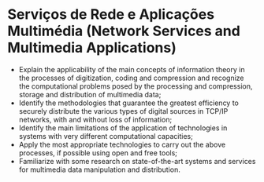 # Serviços de Rede e Aplicações Multimédia (Network Services and Multimedia Applications)

* Explain the applicability of the main concepts of information theory in the processes of digitization, coding and compression and recognize the computational problems posed by the processing and compression, storage and distribution of multimedia data;
* Identify the methodologies that guarantee the greatest efficiency to securely distribute the various types of digital sources in TCP/IP networks, with and without loss of information;
* Identify the main limitations of the application of technologies in systems with very different computational capacities;
* Apply the most appropriate technologies to carry out the above processes, if possible using open and free tools;
* Familiarize with some research on state-of-the-art systems and services for multimedia data manipulation and distribution.